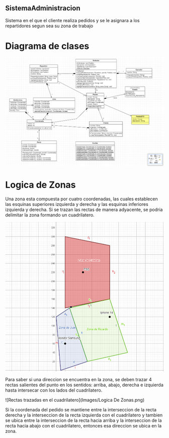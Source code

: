 ## SistemaAdministracion
 Sistema en el que el cliente realiza pedidos y se le asignara a los repartidores segun sea su zona de trabajo

# Diagrama de clases
![Diagrama de clases](Images/Ej1.png)

# Logica de Zonas

Una zona esta compuesta por cuatro coordenadas, las cuales establecen las esquinas superiores izquierda y derecha y las esquinas inferiores izquierda y derecha. Si se trazan las rectas de manera adyacente, se podria delimitar la zona formando un cuadrilatero.

![Zonas formadas por rectas](Images/Zonas.png)

Para saber si una direccion se encuentra en la zona, se deben trazar 4 rectas salientes del punto en los sentidos: arriba, abajo, derecha e izquierda hasta intersecar con los lados del cuadrilatero.

![Rectas trazadas en el cuadrilatero](Images/Logica De Zonas.png)

Si la coordenada del pedido se mantiene entre la interseccion de la recta derecha y la interseccion de la recta izquierda con el cuadrilatero y tambien se ubica entre la interseccion de la recta hacia arriba y la interseccion de la recta hacia abajo con el cuadrilatero, entonces esa direccion se ubica en la zona.

